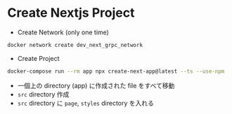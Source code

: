 # Create Nextjs Project

- Create Network (only one time)

```bash
docker network create dev_next_grpc_network
```

- Create Project

```bash
docker-compose run --rm app npx create-next-app@latest --ts --use-npm
```

- 一個上の directory (app) に作成された file をすべて移動
- `src` directory 作成
- `src` directory に `page`, `styles` directory を入れる
